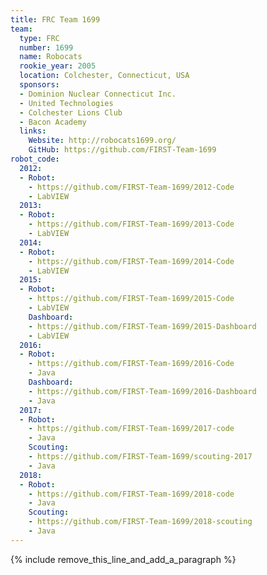 ```yaml
---
title: FRC Team 1699
team:
  type: FRC
  number: 1699
  name: Robocats
  rookie_year: 2005
  location: Colchester, Connecticut, USA
  sponsors:
  - Dominion Nuclear Connecticut Inc.
  - United Technologies
  - Colchester Lions Club
  - Bacon Academy
  links:
    Website: http://robocats1699.org/
    GitHub: https://github.com/FIRST-Team-1699
robot_code:
  2012:
  - Robot:
    - https://github.com/FIRST-Team-1699/2012-Code
    - LabVIEW
  2013:
  - Robot:
    - https://github.com/FIRST-Team-1699/2013-Code
    - LabVIEW
  2014:
  - Robot:
    - https://github.com/FIRST-Team-1699/2014-Code
    - LabVIEW
  2015:
  - Robot:
    - https://github.com/FIRST-Team-1699/2015-Code
    - LabVIEW
    Dashboard:
    - https://github.com/FIRST-Team-1699/2015-Dashboard
    - LabVIEW
  2016:
  - Robot:
    - https://github.com/FIRST-Team-1699/2016-Code
    - Java
    Dashboard:
    - https://github.com/FIRST-Team-1699/2016-Dashboard
    - Java
  2017:
  - Robot:
    - https://github.com/FIRST-Team-1699/2017-code
    - Java
    Scouting:
    - https://github.com/FIRST-Team-1699/scouting-2017
    - Java
  2018:
  - Robot:
    - https://github.com/FIRST-Team-1699/2018-code
    - Java
    Scouting:
    - https://github.com/FIRST-Team-1699/2018-scouting
    - Java
---
```


{% include remove_this_line_and_add_a_paragraph %}